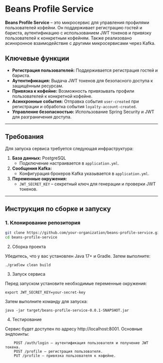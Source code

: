# Beans Profile Service

**Beans Profile Service** – это микросервис для управления профилями пользователей кофейни. Он поддерживает регистрацию гостей и бариста, аутентификацию с использованием JWT токенов и привязку пользователей к конкретным кофейням. Также реализовано асинхронное взаимодействие с другими микросервисами через Kafka.

## Ключевые функции

- **Регистрация пользователей:** Поддерживается регистрация гостей и бариста.
- **Аутентификация:** Выдача JWT токенов для безопасного доступа к защищённым ресурсам.
- **Привязка к кофейне:** Возможность привязывать профили пользователей к конкретной кофейне.
- **Асинхронные события:** Отправка события `user-created` при регистрации и обработка события `loyalty-account-created`.
- **Управление безопасностью:** Использование Spring Security и JWT для разграничения доступа.

---

## Требования

Для запуска сервиса требуется следующая инфраструктура:

1. **База данных:** PostgreSQL
    - Подключение настраивается в `application.yml`.
2. **Сообщения Kafka:**
    - Конфигурация брокеров Kafka указывается в `application.yml`.
3. **Переменные окружения:**
    - `JWT_SECRET_KEY` – секретный ключ для генерации и проверки JWT токенов.

---

## Инструкция по сборке и запуску

### 1. **Клонирование репозитория**

```bash
git clone https://github.com/your-organization/beans-profile-service.git
cd beans-profile-service
```
2. Сборка проекта

Убедитесь, что у вас установлен Java 17+ и Gradle. Затем выполните:

```./gradlew clean build```

3. Запуск сервиса

Перед запуском установите необходимые переменные окружения:

```export JWT_SECRET_KEY=your-secret-key```

Затем выполните команду для запуска:

`java -jar target/beans-profile-service-0.0.1-SNAPSHOT.jar`

4. Тестирование

Сервис будет доступен по адресу http://localhost:8001. Основные эндпоинты:

```    
    POST /auth/login – аутентификация пользователя и получение JWT токена.
    POST /profile – регистрация пользователя.
    PUT /profile – привязка пользователя к кофейне.
```